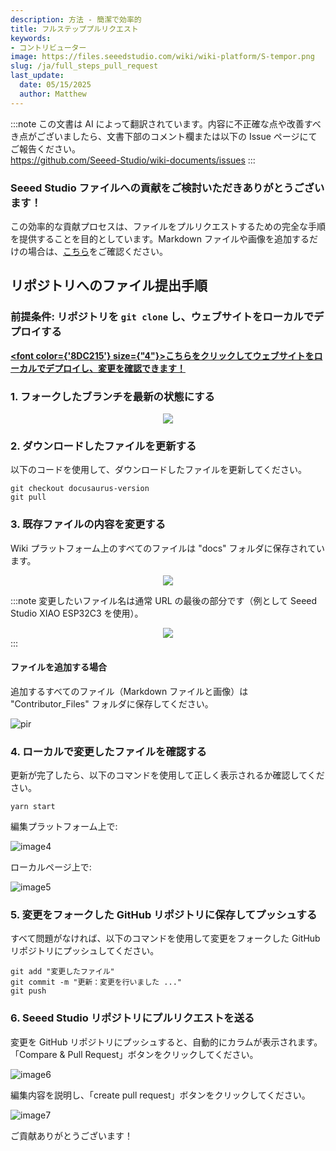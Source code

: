 ```yaml
---
description: 方法 - 簡潔で効率的
title: フルステッププルリクエスト
keywords:
- コントリビューター
image: https://files.seeedstudio.com/wiki/wiki-platform/S-tempor.png
slug: /ja/full_steps_pull_request
last_update:
  date: 05/15/2025
  author: Matthew
---
```

:::note
この文書は AI によって翻訳されています。内容に不正確な点や改善すべき点がございましたら、文書下部のコメント欄または以下の Issue ページにてご報告ください。  
https://github.com/Seeed-Studio/wiki-documents/issues
:::

### Seeed Studio ファイルへの貢献をご検討いただきありがとうございます！

この効率的な貢献プロセスは、ファイルをプルリクエストするための完全な手順を提供することを目的としています。Markdown ファイルや画像を追加するだけの場合は、[こちら](/ja/quick_pull_request)をご確認ください。

## リポジトリへのファイル提出手順

### 前提条件: リポジトリを `git clone` し、ウェブサイトをローカルでデプロイする

<strong><a href="/ja/Deploy_Page_Locally"><span><font color={'8DC215'} size={"4"}>こちらをクリックしてウェブサイトをローカルでデプロイし、変更を確認できます！</font></span></a></strong>

### 1. フォークしたブランチを最新の状態にする

<div align="center"><img width={700} src="https://files.seeedstudio.com/wiki/wiki-platform/contributor/PR_Guide/1.jpg" /></div>

### 2. ダウンロードしたファイルを更新する

以下のコードを使用して、ダウンロードしたファイルを更新してください。

```
git checkout docusaurus-version
git pull
```

### 3. 既存ファイルの内容を変更する

Wiki プラットフォーム上のすべてのファイルは "docs" フォルダに保存されています。

<div align="center"><img width={500} src="https://files.seeedstudio.com/wiki/wiki-platform/contributor/PR_Guide/2.jpg" /></div>

:::note
変更したいファイル名は通常 URL の最後の部分です（例として Seeed Studio XIAO ESP32C3 を使用）。
<div align="center"><img width={700} src="https://files.seeedstudio.com/wiki/wiki-platform/contributor/PR_Guide/3.jpg" /></div>
:::

#### ファイルを追加する場合

追加するすべてのファイル（Markdown ファイルと画像）は "Contributor_Files" フォルダに保存してください。

<p style={{textAlign: 'center'}}><img src="http://files.seeedstudio.com/wiki/wiki-platform/contributor/files_stored.png" alt="pir" width={800} height="auto" /></p>

### 4. ローカルで変更したファイルを確認する

更新が完了したら、以下のコマンドを使用して正しく表示されるか確認してください。

```
yarn start
```

編集プラットフォーム上で:

![image4](https://files.seeedstudio.com/wiki/wiki-platform/contributor/PR_Guide/4.jpg)

ローカルページ上で:

![image5](https://files.seeedstudio.com/wiki/wiki-platform/contributor/PR_Guide/5.jpg)

### 5. 変更をフォークした GitHub リポジトリに保存してプッシュする

すべて問題がなければ、以下のコマンドを使用して変更をフォークした GitHub リポジトリにプッシュしてください。

```
git add "変更したファイル"
git commit -m "更新：変更を行いました ..."
git push
```

### 6. Seeed Studio リポジトリにプルリクエストを送る

変更を GitHub リポジトリにプッシュすると、自動的にカラムが表示されます。「Compare & Pull Request」ボタンをクリックしてください。

![image6](https://files.seeedstudio.com/wiki/wiki-platform/contributor/PR_Guide/6.jpg)

編集内容を説明し、「create pull request」ボタンをクリックしてください。

![image7](https://files.seeedstudio.com/wiki/wiki-platform/contributor/PR_Guide/7.jpg)

ご貢献ありがとうございます！